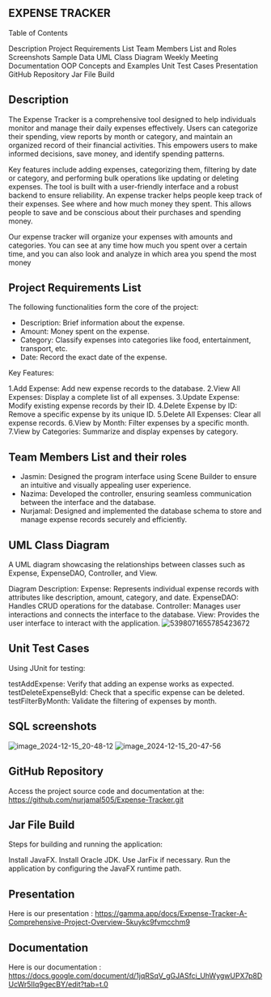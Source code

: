 **EXPENSE  TRACKER**
----------------------------------------------------------------------------------------------------------


Table of Contents

Description
Project Requirements List
Team Members List and Roles
Screenshots
Sample Data
UML Class Diagram
Weekly Meeting Documentation
OOP Concepts and Examples
Unit Test Cases
Presentation
GitHub Repository
Jar File Build




**Description**
-----------
The Expense Tracker is a comprehensive tool designed to help individuals monitor and manage their daily expenses effectively. Users can categorize their spending, view reports by month or category, and maintain an organized record of their financial activities. This empowers users to make informed decisions, save money, and identify spending patterns.

Key features include adding expenses, categorizing them, filtering by date or category, and performing bulk operations like updating or deleting expenses. The tool is built with a user-friendly interface and a robust backend to ensure reliability.
An expense tracker helps people keep track of their expenses. See where and how much money they spent. This allows people to save and be conscious about their purchases and spending money.

Our expense tracker will organize your expenses with amounts and categories. You can see at any time how much you spent over a certain time, and you can also look and analyze in which area you spend the most money



**Project Requirements List**
-------------------------
The following functionalities form the core of the project:

- Description: Brief information about the expense.
- Amount: Money spent on the expense.
- Category: Classify expenses into categories like food, entertainment, transport, etc.
- Date: Record the exact date of the expense.


Key Features:

1.Add Expense: Add new expense records to the database.
2.View All Expenses: Display a complete list of all expenses.
3.Update Expense: Modify existing expense records by their ID.
4.Delete Expense by ID: Remove a specific expense by its unique ID.
5.Delete All Expenses: Clear all expense records.
6.View by Month: Filter expenses by a specific month.
7.View by Categories: Summarize and display expenses by category.




**Team Members List and their roles**
---------------------
- Jasmin: Designed the program interface using Scene Builder to ensure an intuitive and visually appealing user experience.
- Nazima: Developed the controller, ensuring seamless communication between the interface and the database.
- Nurjamal: Designed and implemented the database schema to store and manage expense records securely and efficiently.





**UML Class Diagram**
---------------------

A UML diagram showcasing the relationships between classes such as Expense, ExpenseDAO, Controller, and View.

Diagram Description:
Expense: Represents individual expense records with attributes like description, amount, category, and date.
ExpenseDAO: Handles CRUD operations for the database.
Controller: Manages user interactions and connects the interface to the database.
View: Provides the user interface to interact with the application.
![5398071655785423672](https://github.com/user-attachments/assets/993cfa59-a60e-422b-a267-3b1bcb457e66)




**Unit Test Cases**
--------------------
Using JUnit for testing:

testAddExpense: Verify that adding an expense works as expected.
testDeleteExpenseById: Check that a specific expense can be deleted.
testFilterByMonth: Validate the filtering of expenses by month.




**SQL screenshots**
--------------------
![image_2024-12-15_20-48-12](https://github.com/user-attachments/assets/d3e69fa3-0b3b-493f-a7cc-2f67611e70be)
![image_2024-12-15_20-47-56](https://github.com/user-attachments/assets/abae7db8-e294-4562-8876-7560c2c4d36e)






**GitHub Repository**
---------------------
Access the project source code and documentation at the: https://github.com/nurjamal505/Expense-Tracker.git




**Jar File Build**
------------------
Steps for building and running the application:

Install JavaFX.
Install Oracle JDK.
Use JarFix if necessary.
Run the application by configuring the JavaFX runtime path.






**Presentation**
----------------
Here is our presentation : https://gamma.app/docs/Expense-Tracker-A-Comprehensive-Project-Overview-5kuykc9fvmcchm9

**Documentation**
-----------------
Here is our documentation : https://docs.google.com/document/d/1jqRSqV_gGJASfci_UhWygwUPX7p8DUcWr5IIq9gecBY/edit?tab=t.0
